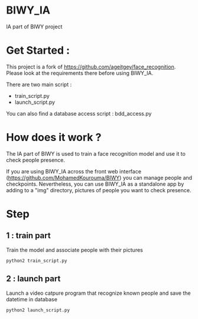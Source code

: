 # BIWY_IA
IA part of BIWY project


# Get Started : 
This project is a fork of https://github.com/ageitgey/face_recognition. 
Please look at the requirements there before using BIWY_IA. 

There are two main script : 
* train_script.py 
* launch_script.py

You can also find a database access script : bdd_access.py

# How does it work ? 

The IA part of BIWY is used to train a face recognition model and use it to check people presence. 

If you are using BIWY_IA across the front web interface (https://github.com/MohamedKourouma/BIWY) you can manage people and checkpoints. Nevertheless, you can use BIWY_IA as a standalone app by adding to a "img" directory, pictures of people you want to check presence. 

# Step 
## 1 : train part 
Train the model and associate people with their pictures

`python2 train_script.py`
## 2 : launch part
Launch a video catpure program that recognize known people and save the datetime in database

`python2 launch_script.py`
